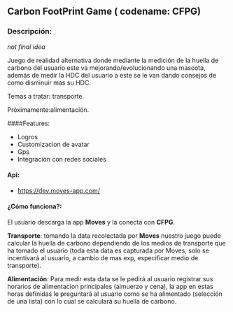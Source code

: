 ## Carbon FootPrint Game ( codename: **CFPG**)
### Descripción:
*not final idea*

Juego de realidad alternativa donde mediante la medición de la huella de carbono del usuario este va mejorando/evolucionando una mascota, además de medir la HDC del usuario a este se le van dando consejos de como disminuir mas su HDC.

Temas a tratar: transporte.

Próximamente:alimentación.

####Features:
- Logros
- Customizacion de avatar
- Gps
- Integración con redes sociales

#### Api:
- https://dev.moves-app.com/

#### ¿Cómo funciona?:

El usuario descarga la app **Moves** y la conecta con **CFPG**.

**Transporte**: tomando la data recolectada por **Moves** nuestro juego puede calcular la huella de carbono dependiendo de los medios de transporte que ha tomado el usuario (toda esta data es capturada por Moves, solo se incentivará al usuario, a cambio de mas exp, especificar medio de transporte).

**Alimentación**: Para medir esta data se le pedirá al usuario registrar sus horarios de alimentacion principales (almuerzo y cena), la app en estas horas definidas le preguntará al usuario como se ha alimentado (selección de una lista) con lo cual se calculará su huella de carbono.


